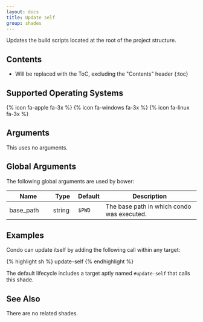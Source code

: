 ```yaml
---
layout: docs
title: Update self
group: shades
---
```


Updates the build scripts located at the root of the project structure.

## Contents
* Will be replaced with the ToC, excluding the "Contents" header
{:toc}

## Supported Operating Systems

{% icon fa-apple fa-3x %} {% icon fa-windows fa-3x %} {% icon fa-linux fa-3x %}

## Arguments

This uses no arguments.

## Global Arguments

The following global arguments are used by bower:

<div class="table-responsive">
    <table class="table table-bordered table-striped">
    <thead>
        <tr>
            <th style="width:100px;">Name</th>
            <th style="width:50px;">Type</th>
            <th style="width:50px;">Default</th>
            <th>Description</th>
        </tr>
    </thead>
    <tbody>
        <tr>
            <td>base_path</td>
            <td>string</td>
            <td><code>$PWD</code></td>
            <td>The base path in which condo was executed.</td>
        </tr>
    </tbody>
    </table>
</div>

## Examples

Condo can update itself by adding the following call within any target:

{% highlight sh %}
    update-self
{% endhighlight %}

The default lifecycle includes a target aptly named `#update-self` that calls this shade.

## See Also

There are no related shades.